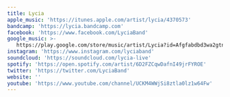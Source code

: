 ```yaml
---
title: Lycia
apple_music: 'https://itunes.apple.com/artist/lycia/4370573'
bandcamp: 'https://lycia.bandcamp.com'
facebook: 'https://www.facebook.com/LyciaBand'
google_music: >-
   https://play.google.com/store/music/artist/Lycia?id=Afgfabdbd3wa2gtnmtxdcqny4ia
instagram: 'https://www.instagram.com/lyciaband'
soundcloud: 'https://soundcloud.com/lycia-live'
spotify: 'https://open.spotify.com/artist/6D2FZCqwDafnI49jrFYROE'
twitter: 'https://twitter.com/LyciaBand'
website: ''
youtube: 'https://www.youtube.com/channel/UCKM4WWjSi8ztla0lz1w64Fw'
---
```

